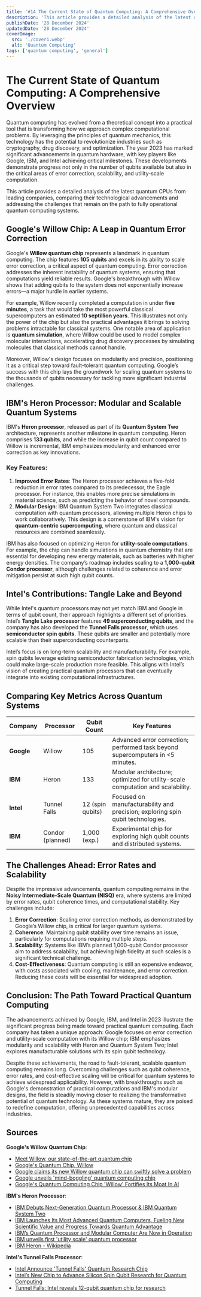 ```yaml
---
title: '#14 The Current State of Quantum Computing: A Comprehensive Overview'
description: 'This article provides a detailed analysis of the latest quantum CPUs from leading companies, comparing their technological advancements and addressing the challenges that remain on the path to fully operational quantum computing systems.'
publishDate: '28 December 2024'
updatedDate: '28 December 2024'
coverImage:
  src: './cover1.webp'
  alt: 'Quantum Computing'
tags: ['quantum computing', 'general']
---
```


# The Current State of Quantum Computing: A Comprehensive Overview

Quantum computing has evolved from a theoretical concept into a practical tool that is transforming how we approach complex computational problems. By leveraging the principles of quantum mechanics, this technology has the potential to revolutionize industries such as cryptography, drug discovery, and optimization. The year 2023 has marked significant advancements in quantum hardware, with key players like Google, IBM, and Intel achieving critical milestones. These developments demonstrate progress not only in the number of qubits available but also in the critical areas of error correction, scalability, and utility-scale computation.

This article provides a detailed analysis of the latest quantum CPUs from leading companies, comparing their technological advancements and addressing the challenges that remain on the path to fully operational quantum computing systems.

## Google's Willow Chip: A Leap in Quantum Error Correction

Google's **Willow quantum chip** represents a landmark in quantum computing. The chip features **105 qubits** and excels in its ability to scale error correction, a critical aspect of quantum computing. Error correction addresses the inherent instability of quantum systems, ensuring that computations yield reliable results. Google's breakthrough with Willow shows that adding qubits to the system does not exponentially increase errors—a major hurdle in earlier systems.

For example, Willow recently completed a computation in under **five minutes**, a task that would take the most powerful classical supercomputers an estimated **10 septillion years**. This illustrates not only the power of the chip but also the practical advantages it brings to solving problems intractable for classical systems. One notable area of application is **quantum simulation**, where Willow could be used to model complex molecular interactions, accelerating drug discovery processes by simulating molecules that classical methods cannot handle.

Moreover, Willow's design focuses on modularity and precision, positioning it as a critical step toward fault-tolerant quantum computing. Google’s success with this chip lays the groundwork for scaling quantum systems to the thousands of qubits necessary for tackling more significant industrial challenges.

## IBM's Heron Processor: Modular and Scalable Quantum Systems

IBM's **Heron processor**, released as part of its **Quantum System Two** architecture, represents another milestone in quantum computing. Heron comprises **133 qubits**, and while the increase in qubit count compared to Willow is incremental, IBM emphasizes modularity and enhanced error correction as key innovations.

### Key Features:

1. **Improved Error Rates**: The Heron processor achieves a five-fold reduction in error rates compared to its predecessor, the Eagle processor. For instance, this enables more precise simulations in material science, such as predicting the behavior of novel compounds.
2. **Modular Design**: IBM Quantum System Two integrates classical computation with quantum processors, allowing multiple Heron chips to work collaboratively. This design is a cornerstone of IBM's vision for **quantum-centric supercomputing**, where quantum and classical resources are combined seamlessly.

IBM has also focused on optimizing Heron for **utility-scale computations**. For example, the chip can handle simulations in quantum chemistry that are essential for developing new energy materials, such as batteries with higher energy densities. The company’s roadmap includes scaling to a **1,000-qubit Condor processor**, although challenges related to coherence and error mitigation persist at such high qubit counts.

## Intel's Contributions: Tangle Lake and Beyond

While Intel's quantum processors may not yet match IBM and Google in terms of qubit count, their approach highlights a different set of priorities. Intel’s **Tangle Lake processor** features **49 superconducting qubits**, and the company has also developed the **Tunnel Falls processor**, which uses **semiconductor spin qubits**. These qubits are smaller and potentially more scalable than their superconducting counterparts.

Intel’s focus is on long-term scalability and manufacturability. For example, spin qubits leverage existing semiconductor fabrication technologies, which could make large-scale production more feasible. This aligns with Intel’s vision of creating practical quantum processors that can eventually integrate into existing computational infrastructures.

## Comparing Key Metrics Across Quantum Systems

| **Company** | **Processor**    | **Qubit Count**  | **Key Features**                                                               |
| ----------- | ---------------- | ---------------- | ------------------------------------------------------------------------------ |
| **Google**  | Willow           | 105              | Advanced error correction; performed task beyond supercomputers in <5 minutes. |
| **IBM**     | Heron            | 133              | Modular architecture; optimized for utility-scale computation and scalability. |
| **Intel**   | Tunnel Falls     | 12 (spin qubits) | Focused on manufacturability and precision; exploring spin qubit technologies. |
| **IBM**     | Condor (planned) | 1,000 (exp.)     | Experimental chip for exploring high qubit counts and distributed systems.     |

## The Challenges Ahead: Error Rates and Scalability

Despite the impressive advancements, quantum computing remains in the **Noisy Intermediate-Scale Quantum (NISQ)** era, where systems are limited by error rates, qubit coherence times, and computational stability. Key challenges include:

1. **Error Correction**: Scaling error correction methods, as demonstrated by Google’s Willow chip, is critical for larger quantum systems.
2. **Coherence**: Maintaining qubit stability over time remains an issue, particularly for computations requiring multiple steps.
3. **Scalability**: Systems like IBM’s planned 1,000-qubit Condor processor aim to address scalability, but achieving high fidelity at such scales is a significant technical challenge.
4. **Cost-Effectiveness**: Quantum computing is still an expensive endeavor, with costs associated with cooling, maintenance, and error correction. Reducing these costs will be essential for widespread adoption.

## Conclusion: The Path Toward Practical Quantum Computing

The advancements achieved by Google, IBM, and Intel in 2023 illustrate the significant progress being made toward practical quantum computing. Each company has taken a unique approach: Google focuses on error correction and utility-scale computation with its Willow chip; IBM emphasizes modularity and scalability with Heron and Quantum System Two; Intel explores manufacturable solutions with its spin qubit technology.

Despite these achievements, the road to fault-tolerant, scalable quantum computing remains long. Overcoming challenges such as qubit coherence, error rates, and cost-effective scaling will be critical for quantum systems to achieve widespread applicability. However, with breakthroughs such as Google's demonstration of practical computations and IBM's modular designs, the field is steadily moving closer to realizing the transformative potential of quantum technology. As these systems mature, they are poised to redefine computation, offering unprecedented capabilities across industries.

## Sources

**Google's Willow Quantum Chip**:
   - [Meet Willow, our state-of-the-art quantum chip](https://blog.google/technology/research/google-willow-quantum-chip/)
   - [Google's Quantum Chip, Willow](https://finance.yahoo.com/news/googles-quantum-chip-willow-143300408.html)
   - [Google claims its new Willow quantum chip can swiftly solve a problem](https://www.tomshardware.com/tech-industry/quantum-computing/google-claims-its-new-willow-quantum-chip-can-swiftly-solve-a-problem-that-would-take-a-standard-supercomputer-10-septillion-years)
   - [Google unveils 'mind-boggling' quantum computing chip](https://www.bbc.com/news/articles/c791ng0zvl3o)
   - [Google's Quantum Computing Chip 'Willow' Fortifies Its Moat In AI](https://seekingalpha.com/article/4744935-googles-quantum-computing-chip-willow-fortifies-its-moat-in-ai)

**IBM's Heron Processor**:
   - [IBM Debuts Next-Generation Quantum Processor & IBM Quantum System Two](https://newsroom.ibm.com/2023-12-04-IBM-Debuts-Next-Generation-Quantum-Processor-IBM-Quantum-System-Two%2C-Extends-Roadmap-to-Advance-Era-of-Quantum-Utility)
   - [IBM Launches Its Most Advanced Quantum Computers, Fueling New Scientific Value and Progress Towards Quantum Advantage](https://newsroom.ibm.com/2024-11-13-ibm-launches-its-most-advanced-quantum-computers%2C-fueling-new-scientific-value-and-progress-towards-quantum-advantage)
   - [IBM’s Quantum Processor and Modular Computer Are Now in Operation](https://www.techrepublic.com/article/ibm-quantum-heron-system-two/)
   - [IBM unveils first 'utility scale' quantum processor](https://www.theregister.com/2023/12/05/ibm_heron_quantum_processor/)
   - [IBM Heron - Wikipedia](https://en.wikipedia.org/wiki/IBM_Heron)

**Intel's Tunnel Falls Processor**:
   - [Intel Announce 'Tunnel Falls' Quantum Research Chip](https://www.tomshardware.com/news/intel-announce-tunnel-falls-quantum-research-chip)
   - [Intel’s New Chip to Advance Silicon Spin Qubit Research for Quantum Computing](https://www.intc.com/news-events/press-releases/detail/1626/intels-new-chip-to-advance-silicon-spin-qubit-research)
   - [Tunnel Falls: Intel reveals 12-qubit quantum chip for research](https://www.siliconrepublic.com/innovation/tunnel-falls-intel-quantum-chip-processor-research)
